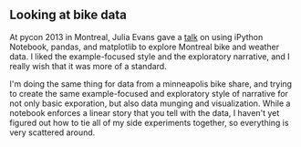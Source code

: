 
## Looking at bike data

At pycon 2013 in Montreal, Julia Evans gave a [talk](http://nbviewer.ipython.org/github/jvns/talks/blob/master/mtlpy35/pistes-cyclables.ipynb) on using iPython Notebook, pandas, and matplotlib to explore Montreal bike and weather data.  I liked the example-focused style and the exploratory narrative, and I really wish that it was more of a standard.

I'm doing the same thing for data from a minneapolis bike share, and trying to create the same example-focused and exploratory style of narrative for not only basic exporation, but also data munging and visualization.  While a notebook enforces a linear story that you tell with the data, I haven't yet figured out how to tie all of my side experiments together, so everything is very scattered around.
